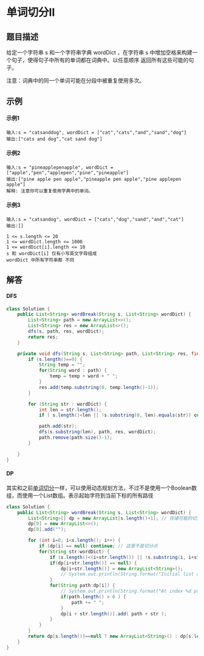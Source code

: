 # 单词切分Ⅱ

## 题目描述
给定一个字符串 s 和一个字符串字典 wordDict ，在字符串 s 中增加空格来构建一个句子，使得句子中所有的单词都在词典中。以任意顺序 返回所有这些可能的句子。

注意：词典中的同一个单词可能在分段中被重复使用多次。

## 示例
<!-- tabs:start -->
#### **示例1**
```
输入:s = "catsanddog", wordDict = ["cat","cats","and","sand","dog"]
输出:["cats and dog","cat sand dog"]

```
#### **示例2**
```
输入:s = "pineapplepenapple", wordDict = ["apple","pen","applepen","pine","pineapple"]
输出:["pine apple pen apple","pineapple pen apple","pine applepen apple"]
解释: 注意你可以重复使用字典中的单词。

```
#### **示例3**
```
输入:s = "catsandog", wordDict = ["cats","dog","sand","and","cat"]
输出:[]
```
<!-- tabs:end -->
```
1 <= s.length <= 20
1 <= wordDict.length <= 1000
1 <= wordDict[i].length <= 10
s 和 wordDict[i] 仅有小写英文字母组成
wordDict 中所有字符串都 不同

```
## 解答

<!-- tabs:start -->

#### **DFS**
```java
class Solution {
    public List<String> wordBreak(String s, List<String> wordDict) {
        List<String> path = new ArrayList<>();
        List<String> res = new ArrayList<>();
        dfs(s, path, res, wordDict);
        return res;
    }

    private void dfs(String s, List<String> path, List<String> res, final List<String> wordDict) {
        if (s.length()==0) {
            String temp = "";
            for(String word : path) {
                temp = temp + word + " ";
            }
            res.add(temp.substring(0, temp.length()-1));
        }

        for (String str : wordDict) {
            int len = str.length();
            if ( s.length()<len || !s.substring(0, len).equals(str)) continue;

            path.add(str);
            dfs(s.substring(len), path, res, wordDict);
            path.remove(path.size()-1);
        }

    }
}
```

#### **DP**
其实和之前[单词切分](/coding/algorithm/leetcode/P00139.md)一样，可以使用动态规划方法，不过不是使用一个Boolean数组，而使用一个List<String>数组。表示起始字符到当前下标的所有路径

```java
class Solution {
    public List<String> wordBreak(String s, List<String> wordDict) {
        List<String>[] dp = new ArrayList[s.length()+1]; // 存储可能的切分
        dp[0] = new ArrayList<>();
        dp[0].add("");

        for (int i=0; i<s.length(); i++) {
            if (dp[i] == null) continue; // 这里不是切分点
            for(String str:wordDict) {
                if (s.length()<(i+str.length()) || !s.substring(i, i+str.length()).equals(str)) continue;
                if(dp[i+str.length()] == null) {
                    dp[i+str.length()] = new ArrayList<String>();
                    // System.out.println(String.format("Initial list at dp[%d]", i+str.length()));
                }
                for(String path:dp[i]) {
                    // System.out.println(String.format("At index %d path[%s], and get word:(%s)", i, path, str));
                    if(path.length() > 0 ) {
                        path += " ";
                    }
                    dp[i + str.length()].add( path + str );
                }
            }
        }
        return dp[s.length()]==null ? new ArrayList<String>() : dp[s.length()];
    }
}
```
<!-- tabs:end -->
